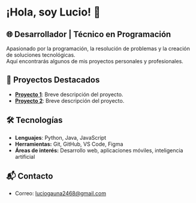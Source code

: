 # ¡Hola, soy Lucio! 👋

## 🌐 Desarrollador | Técnico en Programación

Apasionado por la programación, la resolución de problemas y la creación de soluciones tecnológicas.  
Aquí encontrarás algunos de mis proyectos personales y profesionales.

## 🚀 Proyectos Destacados

- [**Proyecto 1**](https://github.com/usuario/Proyecto1): Breve descripción del proyecto.
- [**Proyecto 2**](https://github.com/usuario/Proyecto2): Breve descripción del proyecto.

## 🛠️ Tecnologías

- **Lenguajes**: Python, Java, JavaScript
- **Herramientas:** Git, GitHub, VS Code, Figma
- **Áreas de interés:** Desarrollo web, aplicaciones móviles, inteligencia artificial

## 📬 Contacto

- Correo: luciogauna2468@gmail.com
